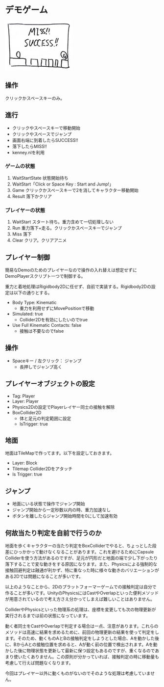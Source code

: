 # デモゲーム

<img src="../Images/thumbs.jpg" height=160px alt="デモゲーム画面サムネイル">

## 操作
クリックかスペースキーのみ。

## 進行

- クリックやスペースキーで移動開始
- クリックやスペースでジャンプ
- 画面右端に到着したらSUCCESS!!
- 落下したらMISS!!
- kenney.nlを利用

### ゲームの状態
1. WaitStartState 状態開始待ち
2. WaitStart「Click or Space Key : Start and Jump!」
3. Game クリックかスペースキーで2を消してキャラクター移動開始
5. Result 落下かクリア

### プレイヤーの状態
1. WaitStart スタート待ち。重力含めて一切処理しない
2. Run 重力落下+走る。クリックかスペースキーでジャンプ
3. Miss 落下
4. Clear クリア。クリアアニメ

## プレイヤー制御
簡易なDemoのためのプレイヤーなので操作の入れ替えは想定せずにDemoPlayerスクリプト一つで制御する。

重力と着地処理はRigidbody2Dに任せず、自前で実装する。Rigidbody2Dの設定は以下の通りとする。

- Body Type: Kinematic
  - 重力を利用せずにMovePositionで移動
- Simulated: true
  - Collider2Dを有効にしたいのでtrue
- Use Full Kinematic Contacts: false
  - 接触は不要なのでfalse

## 操作
- Spaceキー / 左クリック： ジャンプ
  - 長押しでジャンプ高く

## プレイヤーオブジェクトの設定
- Tag: Player
- Layer: Player
- Physics2Dの設定でPlayerレイヤー同士の接触を解除
- BoxCollider2D
  - 体と足元の判定範囲に設定
  - IsTrigger: true

## 地面
地面はTileMapで作ってます。以下を設定しておきます。

- Layer: Block
- Tilemap Collider2Dをアタッチ
- Is Trigger: true

## ジャンプ
- 地面にいる状態で操作でジャンプ開始
- ジャンプ開始から一定秒数以内の時、重力加速なし
- ボタンを離したらジャンプ開始時間を0にして加速有効

## 何故当たり判定を自前で行うのか
地面を歩くキャラクターの当たり判定をBoxColliderでやると、ちょっとした段差にひっかかって動けなくなることがあります。これを避けるためにCapsule Colliderを使う方法があるのですが、足元が円形だと地面の端で少し下がったり落下することで変な動きをする原因になります。また、Physicsによる強制的な接触回避判定は融通が利かず、特に重なった時に様々な動きのバリエーションがある2Dでは問題になることが多いです。

以上のようなことから、2Dのプラットフォーマーゲームでの接触判定は自分で作ることが多いです。UnityのPhysicsにはCastやOverlapといった便利メソッドが用意されているので考え方さえ分かってしまえば難しいことはありません。

ColliderやPhysicsといった物理系の処理は、座標を変更しても次の物理更新が実行されるまでは前の状態になっています。

動く者同士をCastやOverlapで判定する場合は一点、注意があります。これらのメソッドは高速に結果を求めるために、前回の物理更新の結果を使って判定をします。そのため、動くものAとBの接触判定をしようとした場合、Aを動かした後に、BからAとの接触位置を求めると、Aが動く前の位置で検出されます。Aを動かした後に物理状態を更新して最新に保つ設定もあるのですが、重くなるのであまり使いたくありません。この原則が分かっていれば、接触判定の時に移動量も考慮して行えば問題なくなります。

今回はプレイヤー以外に動くものがないのでそのような処理は考慮していません。
